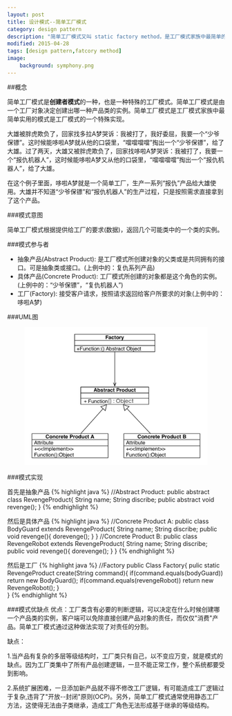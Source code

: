 ```yaml
---
layout: post
title: 设计模式--简单工厂模式
category: design pattern
description: "简单工厂模式又叫 static factory method，是工厂模式家族中最简单的实现，但是这种最简单的实现往往却很实用"
modified: 2015-04-28
tags: [design pattern,fatcory method]
image:
    background: symphony.png
---
```


##概念

简单工厂模式是**创建者模式**的一种，也是一种特殊的工厂模式。简单工厂模式是由一个工厂对象决定创建出哪一种产品类的实例。简单工厂模式是工厂模式家族中最简单实用的模式是工厂模式的一个特殊实现。

大雄被胖虎欺负了，回家找多拉A梦哭诉：我被打了，我好委屈，我要一个“少爷保镖”。这时候能哆啦A梦就从他的口袋里，“噹噹噹噹”掏出一个“少爷保镖”，给了大雄。过了两天，大雄又被胖虎欺负了，回家找哆啦A梦哭诉：我被打了，我要一个“报仇机器人”，这时候能哆啦A梦又从他的口袋里，“噹噹噹噹”掏出一个“报仇机器人”，给了大雄。

在这个例子里面，哆啦A梦就是一个简单工厂，生产一系列“报仇”产品给大雄使用。大雄并不知道“少爷保镖”和“报仇机器人”的生产过程，只是按照需求直接拿到了这个产品。

###模式意图

简单工厂模式根据提供给工厂的要求(数据)，返回几个可能类中的一个类的实例。

###模式参与者

* 抽象产品(Abstract Product): 是工厂模式所创建对象的父类或是共同拥有的接口。可是抽象类或接口。(上例中的：复仇系列产品)
* 具体产品(Concrete Product): 工厂模式所创建的对象都是这个角色的实例。(上例中的：“少爷保镖”，“复仇机器人”)
* 工厂(Factory): 接受客户请求，按照请求返回给客户所要求的对象(上例中的：哆啦A梦)

###UML图

<figure>
	<a href="https://raw.githubusercontent.com/lonelyswan/lonelyswan.github.io/master/images/simple-factory-method.jpg"><img src="https://raw.githubusercontent.com/lonelyswan/lonelyswan.github.io/master/images/simple-factory-method.jpg" alt="center"></a>
</figure>

###模式实现

首先是抽象产品
{% highlight java %}
//Abstract Product:
public abstract class RevengeProduct{
	String name;
	String discribe;
	public abstract void revenge();
}
{% endhighlight %}


然后是具体产品
{% highlight java %}
//Concrete Product A:
public class BodyGuard extends RevengeProduct{
	String name;
	String discribe;
	public void revenge(){
	    dorevenge();
	}
}
//Concrete Product B:
public class RevengeRobot extends RevengeProduct{
	String name;
	String discribe;
	public void revenge(){
	    dorevenge();
	}
}
{% endhighlight %}


然后是工厂
{% highlight java %}
//Factory
public Class Factory{
	pulic static RevengeProduct create(String command){
		if(command.equals(bodyGuard))
			return new BodyGuard();
		if(command.equals(revengeRobot))
			return new RevengeRobot();
	}	
}
{% endhighlight %}

###模式优缺点
优点：工厂类含有必要的判断逻辑，可以决定在什么时候创建哪一个产品类的实例，客户端可以免除直接创建产品对象的责任，而仅仅"消费"产品。简单工厂模式通过这种做法实现了对责任的分割。

缺点：

1.当产品有复杂的多层等级结构时，工厂类只有自己，以不变应万变，就是模式的缺点。因为工厂类集中了所有产品创建逻辑，一旦不能正常工作，整个系统都要受到影响。

2.系统扩展困难，一旦添加新产品就不得不修改工厂逻辑，有可能造成工厂逻辑过于复杂,违背了"开放--封闭"原则(OCP)。另外，简单工厂模式通常使用静态工厂方法，这使得无法由子类继承，造成工厂角色无法形成基于继承的等级结构。



